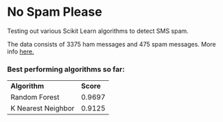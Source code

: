 # No Spam Please
Testing out various Scikit Learn algorithms to detect SMS spam.

The data consists of 3375 ham messages and 475 spam messages. More info [here.](https://archive.ics.uci.edu/ml/datasets/SMS+Spam+Collection)	

### Best performing algorithms so far:
<table>
	<tr>
		<td>
			<b>Algorithm</b>
		</td>
		<td>
			<b>Score</b>
		</td>
	</tr>
	<tr>
		<td>
			Random Forest
		</td>
		<td>
			0.9697
		</td>
	</tr>
	<tr>
		<td>   
			K Nearest Neighbor 
		</td>
		<td>
		0.9125  
	</td>
	<tr>
</table>